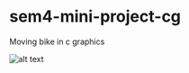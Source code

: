 # sem4-mini-project-cg
Moving bike in c graphics

![alt text](https://raw.githubusercontent.com/ZapySolo/sem4-mini-project-cg/master/asset/Screenshot%202019-04-16%20at%202.01.58%20PM.png)
